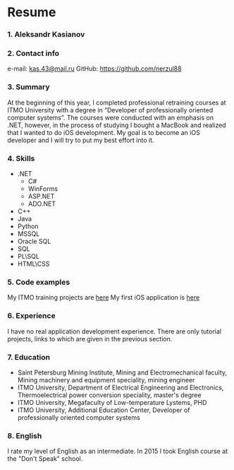 # Resume
### 1. Aleksandr Kasianov
### 2. Contact info
e-mail: kas.43@mail.ru
GitHub: https://github.com/nerzul88
### 3. Summary
At the beginning of this year, I completed professional retraining courses at ITMO University with a degree in “Developer of professionally oriented computer systems”. The courses were conducted with an emphasis on .NET, however, in the process of studying I bought a MacBook and realized that I wanted to do iOS development. 
My goal is to become an iOS developer and I will try to put my best effort into it.
### 4. Skills
- .NET
  - C#
  - WinForms
  - ASP.NET
  - ADO.NET
- C++
- Java
- Python
- MSSQL
- Oracle SQL
- SQL
- PL\SQL
- HTML\CSS
### 5. Code examples
My ITMO training projects are [here](https://github.com/nerzul88/ITMO)
My first iOS application is [here](https://github.com/nerzul88/Skateboarder)
### 6. Experience
I have no real application development experience. There are only tutorial projects, links to which are given in the previous section.
### 7. Education
- Saint Petersburg Mining Institute, Mining and Electromechanical faculty, Mining machinery and equipment speciality, mining engineer
- ITMO University, Department of Electrical Engineering and Electronics, Thermoelectrical power conversion speciality, master's degree
- ITMO University, Megafaculty of Low-temperature Lystems, PHD
- ITMO University, Additional Education Center, Developer of professionally oriented computer systems
### 8. English
I rate my level of English as an intermediate. In 2015 I took English course at the "Don't Speak" school.
